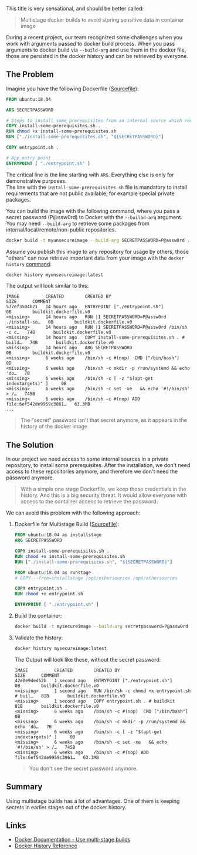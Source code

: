 
This title is very sensational, and should be better called:  
> Multistage docker builds to avoid storing sensitive data in container image

During a recent project, our team recognized some challenges when you work with arguments passed to docker build process.
When you pass arguments to docker build via `--build-arg` and use them in the docker file, those
are persisted in the docker history and can be retrieved by everyone.

## The Problem

Imagine you have the following Dockerfile ([Sourcefile](problem/dockerfile)):

```dockerfile
FROM ubuntu:18.04

ARG SECRETPASSWORD

# Steps to install some prerequisites from an internal source which requires a SECRETPASSWORD to access
COPY install-some-prerequisites.sh . 
RUN chmod +x install-some-prerequisites.sh 
RUN ["./install-some-prerequisites.sh", "${SECRETPASSWORD}"] 

COPY entrypoint.sh . 

# App entry point
ENTRYPOINT [ "./entrypoint.sh" ]
```

The critical line is the line starting with `ARG`. Everything else is only for demonstrative purposes.  
The line with the `install-some-prerequisites.sh` file is mandatory to install requirements that are not public available, for example special private packages.

You can build the image with the following command, where you pass a secret password (P@ssw0rd) to Docker with the `--builad-arg` argument. You may need `--build-arg` to retrieve some packages from internal/local/remote/non-public repositories.

```bash
docker build -t myunsecureimage --build-arg SECRETPASSWORD=P@assw0rd .
```

Assume you publish this image to any repository for usage by others, those "others" can now retrieve important data from your image with the `docker history` [command](https://docs.docker.com/engine/reference/commandline/history/):

```bash
docker history myunsecureimage:latest
```

The output will look similar to this:

```text
IMAGE          CREATED        CREATED BY                                      SIZE      COMMENT
577ef3504b21   14 hours ago   ENTRYPOINT ["./entrypoint.sh"]                  0B        buildkit.dockerfile.v0
<missing>      14 hours ago   RUN |1 SECRETPASSWORD=P@assw0rd ./install-so…   0B        buildkit.dockerfile.v0
<missing>      14 hours ago   RUN |1 SECRETPASSWORD=P@assw0rd /bin/sh -c c…   74B       buildkit.dockerfile.v0
<missing>      14 hours ago   COPY install-some-prerequisites.sh . # build…   74B       buildkit.dockerfile.v0
<missing>      14 hours ago   ARG SECRETPASSWORD                              0B        buildkit.dockerfile.v0
<missing>      6 weeks ago    /bin/sh -c #(nop)  CMD ["/bin/bash"]            0B        
<missing>      6 weeks ago    /bin/sh -c mkdir -p /run/systemd && echo 'do…   7B        
<missing>      6 weeks ago    /bin/sh -c [ -z "$(apt-get indextargets)" ]     0B        
<missing>      6 weeks ago    /bin/sh -c set -xe   && echo '#!/bin/sh' > /…   745B      
<missing>      6 weeks ago    /bin/sh -c #(nop) ADD file:6ef542de9959c3061…   63.3MB    
...
```

> The "secret" password isn't that secret anymore, as it appears in the history of the docker image.

## The Solution

In our project we need access to some internal sources in a private repository, to install some prerequisites.
After the installation, we don't need access to these repositories anymore, and therefore we don't need the password anymore.

> With a simple one stage Dockerfile, we keep those credentials in the history. And this is a big security threat.
> It would allow everyone with access to the container access to retrieve the password.

We can avoid this problem with the following approach:

1. Dockerfile for Multistage Build ([Sourcefile](solution/dockerfile)):

    ```dockerfile
    FROM ubuntu:18.04 as installstage
    ARG SECRETPASSWORD

    COPY install-some-prerequisites.sh .
    RUN chmod +x install-some-prerequisites.sh
    RUN ["./install-some-prerequisites.sh", "${SECRETPASSWORD}"]

    FROM ubuntu:18.04 as runstage
    # COPY --from=installstage /opt/othersources /opt/othersources

    COPY entrypoint.sh .
    RUN chmod +x entrypoint.sh

    ENTRYPOINT [ "./entrypoint.sh" ]
    ```

1. Build the container:

    ```bash
    docker build -t mysecureimage --build-arg secretpassword=P@assw0rd .
    ```

1. Validate the history:

    ```bash
    docker history mysecureimage:latest
    ```

    The Output will look like these, without the secret password:

    ``` text
    IMAGE          CREATED        CREATED BY                                      SIZE      COMMENT
    42e0e9ded62b   1 second ago   ENTRYPOINT ["./entrypoint.sh"]                  0B        buildkit.dockerfile.v0
    <missing>      1 second ago   RUN /bin/sh -c chmod +x entrypoint.sh # buil…   81B       buildkit.dockerfile.v0
    <missing>      1 second ago   COPY entrypoint.sh . # buildkit                 81B       buildkit.dockerfile.v0
    <missing>      6 weeks ago    /bin/sh -c #(nop)  CMD ["/bin/bash"]            0B        
    <missing>      6 weeks ago    /bin/sh -c mkdir -p /run/systemd && echo 'do…   7B        
    <missing>      6 weeks ago    /bin/sh -c [ -z "$(apt-get indextargets)" ]     0B        
    <missing>      6 weeks ago    /bin/sh -c set -xe   && echo '#!/bin/sh' > /…   745B      
    <missing>      6 weeks ago    /bin/sh -c #(nop) ADD file:6ef542de9959c3061…   63.3MB    
    ```

    > You don't see the secret password anymore.

## Summary

Using multistage builds has a lot of advantages. One of them is keeping secrets in earlier stages out of the docker history.

## Links

* [Docker Documentation - Use multi-stage builds](https://docs.docker.com/develop/develop-images/multistage-build/)
* [Docker History Reference](https://docs.docker.com/engine/reference/commandline/history/)
